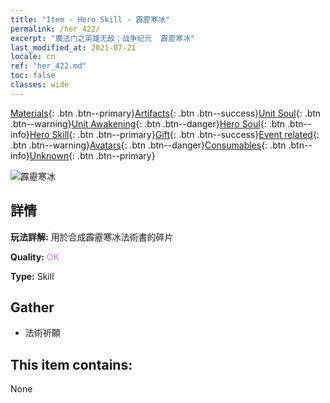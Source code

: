```yaml
---
title: "Item - Hero Skill - 霹靂寒冰"
permalink: /her_422/
excerpt: "魔法门之英雄无敌：战争纪元  霹靂寒冰"
last_modified_at: 2021-07-21
locale: cn
ref: "her_422.md"
toc: false
classes: wide
---
```

 [Materials](/ItemsCN/){: .btn .btn--primary}[Artifacts](/ItemsCN/Artifacts/){: .btn .btn--success}[Unit Soul](/ItemsCN/UnitSoul/){: .btn .btn--warning}[Unit Awakening](/ItemsCN/UnitAwakening/){: .btn .btn--danger}[Hero Soul](/ItemsCN/HeroSoul/){: .btn .btn--info}[Hero Skill](/ItemsCN/HeroSkill/){: .btn .btn--primary}[Gift](/ItemsCN/Gift/){: .btn .btn--success}[Event related](/ItemsCN/Events/){: .btn .btn--warning}[Avatars](/ItemsCN/Avatars/){: .btn .btn--danger}[Consumables](/ItemsCN/Consumables/){: .btn .btn--info}[Unknown](/ItemsCN/Unknown/){: .btn .btn--primary}

 ![霹靂寒冰](/images/t/ps_pilihanbing.png)

## 詳情
 **玩法詳解:** 用於合成霹靂寒冰法術書的碎片

 **Quality:** <span style="color: #DA70D6">OK</span>

 **Type:** Skill

## Gather

*    法術祈願 

## This item contains:

  None


